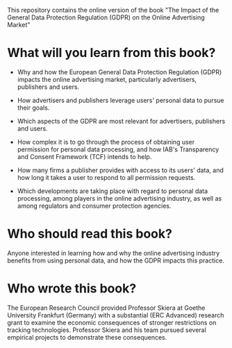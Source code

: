 This repository contains the online version of the book "The Impact of the General Data Protection Regulation (GDPR) on the Online Advertising Market"

# What will you learn from this book? 

-   Why and how the European General Data Protection Regulation (GDPR) impacts the online advertising market, particularly advertisers, publishers and users.

-   How advertisers and publishers leverage users' personal data to pursue their goals.

-   Which aspects of the GDPR are most relevant for advertisers, publishers and users.

-   How complex it is to go through the process of obtaining user permission for personal data processing, and how IAB's Transparency and Consent Framework (TCF) intends to help.

-   How many firms a publisher provides with access to its users' data, and how long it takes a user to respond to all permission requests.

-   Which developments are taking place with regard to personal data processing, among players in the online advertising industry, as well as among regulators and consumer protection agencies.

# Who should read this book? 

Anyone interested in learning how and why the online advertising industry benefits from using personal data, and how the GDPR impacts this practice.

# Who wrote this book?

The European Research Council provided Professor Skiera at Goethe University Frankfurt (Germany) with a substantial (ERC Advanced) research grant to examine the economic consequences of stronger restrictions on tracking technologies. Professor Skiera and his team pursued several empirical projects to demonstrate these consequences.
